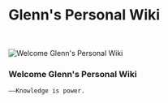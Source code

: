 # Glenn's Personal Wiki

<br>

![Welcome Glenn's Personal Wiki](assets/logo.png "Welcome Glenn's Personal Wiki！")

### Welcome Glenn's Personal Wiki
	——Knowledge is power.

